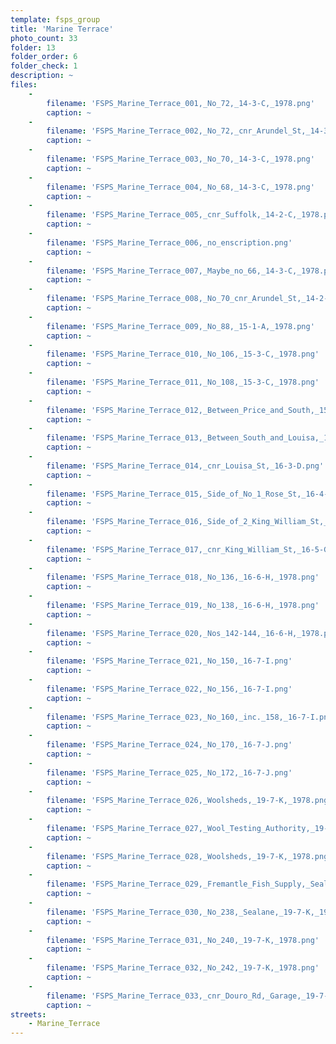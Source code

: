 ```yaml
---
template: fsps_group
title: 'Marine Terrace'
photo_count: 33
folder: 13
folder_order: 6
folder_check: 1
description: ~
files:
    -
        filename: 'FSPS_Marine_Terrace_001,_No_72,_14-3-C,_1978.png'
        caption: ~
    -
        filename: 'FSPS_Marine_Terrace_002,_No_72,_cnr_Arundel_St,_14-3-C,_1978.png'
        caption: ~
    -
        filename: 'FSPS_Marine_Terrace_003,_No_70,_14-3-C,_1978.png'
        caption: ~
    -
        filename: 'FSPS_Marine_Terrace_004,_No_68,_14-3-C,_1978.png'
        caption: ~
    -
        filename: 'FSPS_Marine_Terrace_005,_cnr_Suffolk,_14-2-C,_1978.png'
        caption: ~
    -
        filename: 'FSPS_Marine_Terrace_006,_no_enscription.png'
        caption: ~
    -
        filename: 'FSPS_Marine_Terrace_007,_Maybe_no_66,_14-3-C,_1978.png'
        caption: ~
    -
        filename: 'FSPS_Marine_Terrace_008,_No_70_cnr_Arundel_St,_14-2-D,_1978.png'
        caption: ~
    -
        filename: 'FSPS_Marine_Terrace_009,_No_88,_15-1-A,_1978.png'
        caption: ~
    -
        filename: 'FSPS_Marine_Terrace_010,_No_106,_15-3-C,_1978.png'
        caption: ~
    -
        filename: 'FSPS_Marine_Terrace_011,_No_108,_15-3-C,_1978.png'
        caption: ~
    -
        filename: 'FSPS_Marine_Terrace_012,_Between_Price_and_South,_15-4-E,_1978.png'
        caption: ~
    -
        filename: 'FSPS_Marine_Terrace_013,_Between_South_and_Louisa,_16-1-A,_1979.png'
        caption: ~
    -
        filename: 'FSPS_Marine_Terrace_014,_cnr_Louisa_St,_16-3-D.png'
        caption: ~
    -
        filename: 'FSPS_Marine_Terrace_015,_Side_of_No_1_Rose_St,_16-4-E,_1978.png'
        caption: ~
    -
        filename: 'FSPS_Marine_Terrace_016,_Side_of_2_King_William_St,_16-4-F,_1978.png'
        caption: ~
    -
        filename: 'FSPS_Marine_Terrace_017,_cnr_King_William_St,_16-5-G,_1978.png'
        caption: ~
    -
        filename: 'FSPS_Marine_Terrace_018,_No_136,_16-6-H,_1978.png'
        caption: ~
    -
        filename: 'FSPS_Marine_Terrace_019,_No_138,_16-6-H,_1978.png'
        caption: ~
    -
        filename: 'FSPS_Marine_Terrace_020,_Nos_142-144,_16-6-H,_1978.png'
        caption: ~
    -
        filename: 'FSPS_Marine_Terrace_021,_No_150,_16-7-I.png'
        caption: ~
    -
        filename: 'FSPS_Marine_Terrace_022,_No_156,_16-7-I.png'
        caption: ~
    -
        filename: 'FSPS_Marine_Terrace_023,_No_160,_inc._158,_16-7-I.png'
        caption: ~
    -
        filename: 'FSPS_Marine_Terrace_024,_No_170,_16-7-J.png'
        caption: ~
    -
        filename: 'FSPS_Marine_Terrace_025,_No_172,_16-7-J.png'
        caption: ~
    -
        filename: 'FSPS_Marine_Terrace_026,_Woolsheds,_19-7-K,_1978.png'
        caption: ~
    -
        filename: 'FSPS_Marine_Terrace_027,_Wool_Testing_Authority,_19-7-K,_1978.png'
        caption: ~
    -
        filename: 'FSPS_Marine_Terrace_028,_Woolsheds,_19-7-K,_1978.png'
        caption: ~
    -
        filename: 'FSPS_Marine_Terrace_029,_Fremantle_Fish_Supply,_Sealane_Supplies,_19-7-K,_1978.png'
        caption: ~
    -
        filename: 'FSPS_Marine_Terrace_030,_No_238,_Sealane,_19-7-K,_1978.png'
        caption: ~
    -
        filename: 'FSPS_Marine_Terrace_031,_No_240,_19-7-K,_1978.png'
        caption: ~
    -
        filename: 'FSPS_Marine_Terrace_032,_No_242,_19-7-K,_1978.png'
        caption: ~
    -
        filename: 'FSPS_Marine_Terrace_033,_cnr_Douro_Rd,_Garage,_19-7-K,_1978.png'
        caption: ~
streets:
    - Marine_Terrace
---
```

